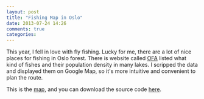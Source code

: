 ```yaml
---
layout: post
title: "Fishing Map in Oslo"
date: 2013-07-24 14:26
comments: true
categories: 
---
```

This year, I fell in love with fly fishing. Lucky for me, there are a lot of nice places for fishing in Oslo forest. There is website called [OFA](http://ofa.no/) listed what kind of fishes and their population density in many lakes. I scripped the data and displayed them on Google Map, so it's more intuitive and convenient to plan the route. 



This is the [map](/misc/FiskeiMarka.html), and you can download the source code [here](/misc/FiskeiMarka.R).

